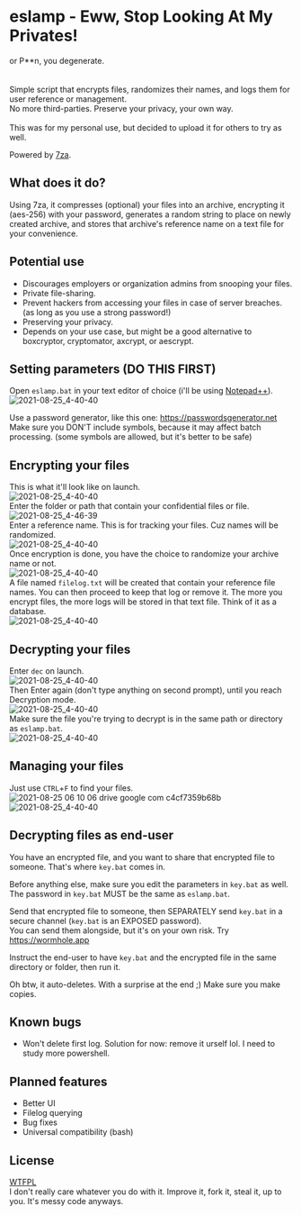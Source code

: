 # eslamp - Eww, Stop Looking At My Privates!
or P**n, you degenerate.<br>
<br>
<br>
Simple script that encrypts files, randomizes their names, and logs them for user reference or management.<br>
No more third-parties. Preserve your privacy, your own way.<br><br>
This was for my personal use, but decided to upload it for others to try as well.

Powered by [7za](https://www.7-zip.org).

## What does it do?
Using 7za, it compresses (optional) your files into an archive, encrypting it (aes-256) with your password, generates a random string to place on newly created archive, and stores that archive's reference name on a text file for your convenience.

## Potential use
* Discourages employers or organization admins from snooping your files.
* Private file-sharing.
* Prevent hackers from accessing your files in case of server breaches. (as long as you use a strong password!)
* Preserving your privacy.
* Depends on your use case, but might be a good alternative to boxcryptor, cryptomator, axcrypt, or aescrypt.

## Setting parameters (DO THIS FIRST)
Open `eslamp.bat` in your text editor of choice (i'll be using [Notepad++](https://notepad-plus-plus.org)).
![2021-08-25_4-40-40](https://user-images.githubusercontent.com/65538621/130700590-fda140ee-98f3-4641-807c-193ac4883032.png)

Use a password generator, like this one: https://passwordsgenerator.net<br>
Make sure you DON'T include symbols, because it may affect batch processing. (some symbols are allowed, but it's better to be safe)

## Encrypting your files
This is what it'll look like on launch.<br>
![2021-08-25_4-40-40](https://user-images.githubusercontent.com/65538621/130687253-6a794ef3-256a-4423-9ba2-396f0d355cf8.png)
<br>Enter the folder or path that contain your confidential files or file.<br>
![2021-08-25_4-46-39](https://user-images.githubusercontent.com/65538621/130687862-09c61c89-64c4-4372-ae69-a3f309905801.png)
<br>Enter a reference name. This is for tracking your files. Cuz names will be randomized.<br>
![2021-08-25_4-40-40](https://user-images.githubusercontent.com/65538621/130688405-4f7afef1-4192-4761-8928-92fe05a8e8e7.png)
<br>Once encryption is done, you have the choice to randomize your archive name or not.<br>
![2021-08-25_4-40-40](https://user-images.githubusercontent.com/65538621/130689220-12ccee62-686b-43ec-a9f1-5f3eee89894e.png)
<br>A file named `filelog.txt` will be created that contain your reference file names. You can then proceed to keep that log or remove it. The more you encrypt files, the more logs will be stored in that text file. Think of it as a database.<br>
![2021-08-25_4-40-40](https://user-images.githubusercontent.com/65538621/130691638-1d92d1d1-a6a9-4e2a-b010-a06fbb4768c0.png)

## Decrypting your files
Enter `dec` on launch.<br>
![2021-08-25_4-40-40](https://user-images.githubusercontent.com/65538621/130694683-fe48ab3a-edb1-456a-b054-fee3fe3ce526.png)
<br>Then Enter again (don't type anything on second prompt), until you reach Decryption mode.<br>
![2021-08-25_4-40-40](https://user-images.githubusercontent.com/65538621/130694990-83f8a9ab-7ec4-469c-90dc-ca356b881006.png)
<br>Make sure the file you're trying to decrypt is in the same path or directory as `eslamp.bat`.<br>
![2021-08-25_4-40-40](https://user-images.githubusercontent.com/65538621/130695379-ae0efa90-0026-4fc2-b769-da6d57848d57.png)

## Managing your files
Just use `CTRL`+`F` to find your files.
![2021-08-25 06 10 06 drive google com c4cf7359b68b](https://user-images.githubusercontent.com/65538621/130696764-d2cc4b15-f9fa-4deb-8db6-7c527b8af056.png)
![2021-08-25_4-40-40](https://user-images.githubusercontent.com/65538621/130697369-e1015637-73a5-4f88-a7b7-d3f7bad13bbd.png)

## Decrypting files as end-user
You have an encrypted file, and you want to share that encrypted file to someone. That's where `key.bat` comes in.<br>

Before anything else, make sure you edit the parameters in `key.bat` as well.<br>
The password in `key.bat` MUST be the same as `eslamp.bat`.

Send that encrypted file to someone, then SEPARATELY send `key.bat` in a secure channel (`key.bat` is an EXPOSED password).<br>
You can send them alongside, but it's on your own risk. Try https://wormhole.app

Instruct the end-user to have `key.bat` and the encrypted file in the same directory or folder, then run it.

Oh btw, it auto-deletes. With a surprise at the end ;) Make sure you make copies.

## Known bugs
* Won't delete first log. Solution for now: remove it urself lol. I need to study more powershell.

## Planned features
* Better UI
* Filelog querying
* Bug fixes
* Universal compatibility (bash)

## License
[WTFPL](https://github.com/sabakuran/eslamp/blob/main/LICENSE)<br>
I don't really care whatever you do with it. Improve it, fork it, steal it, up to you. It's messy code anyways.

